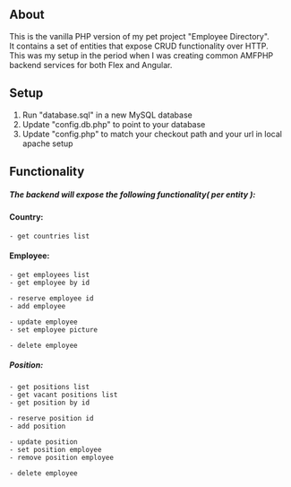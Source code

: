 ## About

This is the vanilla PHP version of my pet project "Employee Directory".<br/>
It contains a set of entities that expose CRUD functionality over HTTP.<br/>
This was my setup in the period when I was creating common AMFPHP backend services for both Flex and Angular.

## Setup

1. Run "database.sql" in a new MySQL database
2. Update "config.db.php" to point to your database
3. Update "config.php" to match your checkout path and your url in local apache setup

## Functionality
##### The backend will expose the following functionality( per entity ):

#### Country:
	- get countries list

#### Employee:
	- get employees list
	- get employee by id

	- reserve employee id
	- add employee
	
	- update employee
	- set employee picture
	
	- delete employee

##### Position:
	- get positions list
	- get vacant positions list
	- get position by id
	
	- reserve position id
	- add position
	 
	- update position
	- set position employee
	- remove position employee
	
	- delete employee
